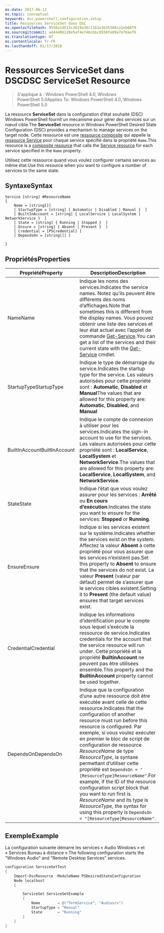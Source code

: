 ```yaml
---
ms.date: 2017-06-12
ms.topic: conceptual
keywords: dsc,powershell,configuration,setup
title: Ressources ServiceSet dans DSC
ms.openlocfilehash: 9556a1d513c3819a36c1161e3b35388ca1eb66f9
ms.sourcegitcommit: a444406120e5af4e746cbbc0558fe89a7e78aef6
ms.translationtype: HT
ms.contentlocale: fr-FR
ms.lasthandoff: 01/17/2018
---
```

# <a name="dsc-serviceset-resource"></a><span data-ttu-id="d005c-103">Ressources ServiceSet dans DSC</span><span class="sxs-lookup"><span data-stu-id="d005c-103">DSC ServiceSet Resource</span></span>

> <span data-ttu-id="d005c-104">S’applique à : Windows PowerShell 4.0, Windows PowerShell 5.0</span><span class="sxs-lookup"><span data-stu-id="d005c-104">Applies To: Windows PowerShell 4.0, Windows PowerShell 5.0</span></span>


<span data-ttu-id="d005c-105">La ressource **ServiceSet** dans la configuration d’état souhaité (DSC) Windows PowerShell fournit un mécanisme pour gérer des services sur un nœud cible.</span><span class="sxs-lookup"><span data-stu-id="d005c-105">The **ServiceSet** resource in Windows PowerShell Desired State Configuration (DSC) provides a mechanism to manage services on the target node.</span></span> <span data-ttu-id="d005c-106">Cette ressource est une [ressource composite](authoringResourceComposite.md) qui appelle la [ressource Service](serviceResource.md) pour chaque service spécifié dans la propriété `Name`.</span><span class="sxs-lookup"><span data-stu-id="d005c-106">This resource is a [composite resource](authoringResourceComposite.md) that calls the [Service resource](serviceResource.md) for each service specified in the `Name` property.</span></span>

<span data-ttu-id="d005c-107">Utilisez cette ressource quand vous voulez configurer certains services au même état.</span><span class="sxs-lookup"><span data-stu-id="d005c-107">Use this resource when you want to configure a number of services to the same state.</span></span>

## <a name="syntax"></a><span data-ttu-id="d005c-108">Syntaxe</span><span class="sxs-lookup"><span data-stu-id="d005c-108">Syntax</span></span>

```
Service [string] #ResourceName
{
    Name = [string[]]
    [ StartupType = [string] { Automatic | Disabled | Manual }  ]
    [ BuiltInAccount = [string] { LocalService | LocalSystem | NetworkService }  ]
    [ State = [string] { Running | Stopped }  ]
    [ Ensure = [string] { Absent | Present }  ]
    [ Credential = [PSCredential] ]
    [ DependsOn = [string[]] ]
    
}
```

## <a name="properties"></a><span data-ttu-id="d005c-109">Propriétés</span><span class="sxs-lookup"><span data-stu-id="d005c-109">Properties</span></span>

|  <span data-ttu-id="d005c-110">Propriété</span><span class="sxs-lookup"><span data-stu-id="d005c-110">Property</span></span>  |  <span data-ttu-id="d005c-111">Description</span><span class="sxs-lookup"><span data-stu-id="d005c-111">Description</span></span>   | 
|---|---| 
| <span data-ttu-id="d005c-112">Name</span><span class="sxs-lookup"><span data-stu-id="d005c-112">Name</span></span>| <span data-ttu-id="d005c-113">Indique les noms des services.</span><span class="sxs-lookup"><span data-stu-id="d005c-113">Indicates the service names.</span></span> <span data-ttu-id="d005c-114">Notez qu’ils peuvent être différents des noms d’affichages.</span><span class="sxs-lookup"><span data-stu-id="d005c-114">Note that sometimes this is different from the display names.</span></span> <span data-ttu-id="d005c-115">Vous pouvez obtenir une liste des services et leur état actuel avec l’applet de commande [Get-Service](https://technet.microsoft.com/en-us/library/hh849804.aspx).</span><span class="sxs-lookup"><span data-stu-id="d005c-115">You can get a list of the services and their current state with the [Get-Service](https://technet.microsoft.com/en-us/library/hh849804.aspx) cmdlet.</span></span>|
| <span data-ttu-id="d005c-116">StartupType</span><span class="sxs-lookup"><span data-stu-id="d005c-116">StartupType</span></span>| <span data-ttu-id="d005c-117">Indique le type de démarrage du service.</span><span class="sxs-lookup"><span data-stu-id="d005c-117">Indicates the startup type for the service.</span></span> <span data-ttu-id="d005c-118">Les valeurs autorisées pour cette propriété sont : **Automatic**, **Disabled** et **Manual**</span><span class="sxs-lookup"><span data-stu-id="d005c-118">The values that are allowed for this property are: **Automatic**, **Disabled**, and **Manual**</span></span>|  
| <span data-ttu-id="d005c-119">BuiltInAccount</span><span class="sxs-lookup"><span data-stu-id="d005c-119">BuiltInAccount</span></span>| <span data-ttu-id="d005c-120">Indique le compte de connexion à utiliser pour les services.</span><span class="sxs-lookup"><span data-stu-id="d005c-120">Indicates the sign-in account to use for the services.</span></span> <span data-ttu-id="d005c-121">Les valeurs autorisées pour cette propriété sont : **LocalService**, **LocalSystem** et **NetworkService**.</span><span class="sxs-lookup"><span data-stu-id="d005c-121">The values that are allowed for this property are: **LocalService**, **LocalSystem**, and **NetworkService**.</span></span>| 
| <span data-ttu-id="d005c-122">State</span><span class="sxs-lookup"><span data-stu-id="d005c-122">State</span></span>| <span data-ttu-id="d005c-123">Indique l’état que vous voulez assurer pour les services : **Arrêté** ou **En cours d’exécution**.</span><span class="sxs-lookup"><span data-stu-id="d005c-123">Indicates the state you want to ensure for the services: **Stopped** or **Running**.</span></span>| 
| <span data-ttu-id="d005c-124">Ensure</span><span class="sxs-lookup"><span data-stu-id="d005c-124">Ensure</span></span>| <span data-ttu-id="d005c-125">Indique si les services existent sur le système.</span><span class="sxs-lookup"><span data-stu-id="d005c-125">Indicates whether the services exist on the system.</span></span> <span data-ttu-id="d005c-126">Affectez la valeur **Absent** à cette propriété pour vous assurer que les services n’existent pas.</span><span class="sxs-lookup"><span data-stu-id="d005c-126">Set this property to **Absent** to ensure that the services do not exist.</span></span> <span data-ttu-id="d005c-127">La valeur **Present** (valeur par défaut) permet de s’assurer que le services cibles existent.</span><span class="sxs-lookup"><span data-stu-id="d005c-127">Setting it to **Present** (the default value) ensures that target services exist.</span></span>|
| <span data-ttu-id="d005c-128">Credential</span><span class="sxs-lookup"><span data-stu-id="d005c-128">Credential</span></span>| <span data-ttu-id="d005c-129">Indique les informations d’identification pour le compte sous lequel s’exécute la ressource de service.</span><span class="sxs-lookup"><span data-stu-id="d005c-129">Indicates credentials for the account that the service resource will run under.</span></span> <span data-ttu-id="d005c-130">Cette propriété et la propriété **BuiltinAccount** ne peuvent pas être utilisées ensemble.</span><span class="sxs-lookup"><span data-stu-id="d005c-130">This property and the **BuiltinAccount** property cannot be used together.</span></span>| 
| <span data-ttu-id="d005c-131">DependsOn</span><span class="sxs-lookup"><span data-stu-id="d005c-131">DependsOn</span></span>| <span data-ttu-id="d005c-132">Indique que la configuration d’une autre ressource doit être exécutée avant celle de cette ressource.</span><span class="sxs-lookup"><span data-stu-id="d005c-132">Indicates that the configuration of another resource must run before this resource is configured.</span></span> <span data-ttu-id="d005c-133">Par exemple, si vous voulez exécuter en premier le bloc de script de configuration de ressource *ResourceName* de type *ResourceType*, la syntaxe permettant d’utiliser cette propriété est `DependsOn = "[ResourceType]ResourceName"`.</span><span class="sxs-lookup"><span data-stu-id="d005c-133">For example, if the ID of the resource configuration script block that you want to run first is *ResourceName* and its type is *ResourceType*, the syntax for using this property is `DependsOn = "[ResourceType]ResourceName"`.</span></span>| 



## <a name="example"></a><span data-ttu-id="d005c-134">Exemple</span><span class="sxs-lookup"><span data-stu-id="d005c-134">Example</span></span>

<span data-ttu-id="d005c-135">La configuration suivante démarre les services « Audio Windows » et « Services Bureau à distance ».</span><span class="sxs-lookup"><span data-stu-id="d005c-135">The following configuration starts the "Windows Audio" and "Remote Desktop Services" services.</span></span>

```powershell
configuration ServiceSetTest
{
    Import-DscResource -ModuleName PSDesiredStateConfiguration
    Node localhost
    {

        ServiceSet ServiceSetExample
        {
            Name        = @("TermService", "Audiosrv")
            StartupType = "Manual"
            State       = "Running"
        } 
    }
}
```

